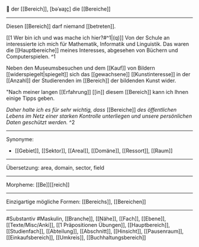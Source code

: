 🔵 der [[Bereich]], [bəˈʁaɪ̯ç]
die [[Bereiche]]

---
Diesen [[Bereich]] darf niemand [[betreten]].

[[1 Wer bin ich und was mache ich hier?#^1|(q)]] Von der Schule an interessierte ich mich für Mathematik, Informatik und Linguistik. Das waren die [[Hauptbereiche]] meines Interesses, abgesehen von Büchern und Computerspielen. ^1
 
Neben den Museumsbesuchen und dem [[Kauf]] von Bildern [[widerspiegelt|spiegelt]] sich das [[gewachsene]] [[Kunstinteresse]] in der [[Anzahl]] der Studierenden im [[Bereich]] der bildenden Kunst wider.

"Nach meiner langen [[Erfahrung]] [[in]] diesem [[Bereich]] kann ich Ihnen einige Tipps geben. 

_Daher halte ich es für sehr wichtig, dass_ [[Bereiche]] _des öffentlichen Lebens im Netz einer starken Kontrolle unterliegen und unsere persönlichen Daten geschützt werden._ ^2



---
Synonyme:
- [[Gebiet]], [[Sektor]], [[Areal]], [[Domäne]], [[Ressort]], [[Raum]]


---
Übersetzung: area, domain, sector, field

---
Morpheme:
[[Be]][[reich]]

---
Einzigartige mögliche Formen: [[Bereichs]], [[Bereichen]]

---
#Substantiv #Maskulin, [[Branche]], [[Nähe]], [[Fach]], [[Ebene]], [[Texte/Misc/Anki]], [[1 Präpositionen Übungen]], [[Hauptbereich]], [[Studienfach]], [[Abteilung]], [[Abschnitt]], [[Hinsicht]], [[Pausenraum]], [[Einkaufsbereich]], [[Umkreis]], [[Buchhaltungsbereich]]